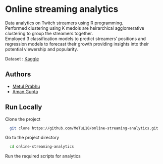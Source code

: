 
# Online streaming analytics

Data analytics on Twitch streamers using R programming.  
Performed clustering using K medois are heirarchical agglomerative clustering to group the streamers together.  
Employed 3 classification models to predict streamers’ positions and regression models to forecast their
growth providing insights into their potential viewership and popularity.  

Dataset : [Kaggle](https://www.kaggle.com/datasets/aayushmishra1512/twitchdata)
## Authors

- [Metul Prabhu](https://www.github.com/MeTuL10)
- [Aman Gupta](https://github.com/metal0bird)


## Run Locally

Clone the project

```bash
  git clone https://github.com/MeTuL10/online-streaming-analytics.git
```

Go to the project directory

```bash
  cd online-streaming-analytics
```

Run the required scripts for analytics

